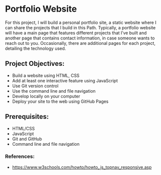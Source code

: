 # Portfolio Website

For this project, I will build a personal portfolio site, a static website where I can share the projects that I build in this Path. Typically, a portfolio website will have a main page that features different projects that I’ve built and another page that contains contact information, in case someone wants to reach out to you. Occasionally, there are additional pages for each project, detailing the technology used.

## Project Objectives:

- Build a website using HTML, CSS
- Add at least one interactive feature using JavaScript
- Use Git version control
- Use the command line and file navigation
- Develop locally on your computer
- Deploy your site to the web using GitHub Pages

## Prerequisites:

- HTML/CSS
- JavaScript
- Git and GitHub
- Command line and file navigation


### References:
- https://www.w3schools.com/howto/howto_js_topnav_responsive.asp
